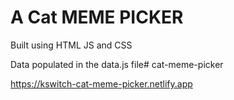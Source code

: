 # A Cat MEME PICKER

Built using HTML JS and CSS

Data populated in the data.js file# cat-meme-picker

https://kswitch-cat-meme-picker.netlify.app
